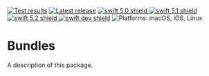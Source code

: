 [comment]: <> (Header Generated by ActionStatus 1.0.1 - 230)

[![Test results][tests shield]][actions] [![Latest release][release shield]][releases] [![swift 5.0 shield] ![swift 5.1 shield] ![swift 5.2 shield] ![swift dev shield]][swift] ![Platforms: macOS, iOS, Linux][platforms shield]

[release shield]: https://img.shields.io/github/v/release/elegantchaos/Bundles
[platforms shield]: https://img.shields.io/badge/platforms-macOS_iOS_Linux-lightgrey.svg?style=flat "macOS, iOS, Linux"
[tests shield]: https://github.com/elegantchaos/Bundles/workflows/Tests/badge.svg
[swift 5.0 shield]: https://img.shields.io/badge/swift-5.0-F05138.svg "Swift 5.0"
[swift 5.1 shield]: https://img.shields.io/badge/swift-5.1-F05138.svg "Swift 5.1"
[swift 5.2 shield]: https://img.shields.io/badge/swift-5.2-F05138.svg "Swift 5.2"
[swift dev shield]: https://img.shields.io/badge/swift-dev-F05138.svg "Swift dev"

[swift]: https://swift.org
[releases]: https://github.com/elegantchaos/Bundles/releases
[actions]: https://github.com/elegantchaos/Bundles/actions

[comment]: <> (End of ActionStatus Header)

# Bundles

A description of this package.
